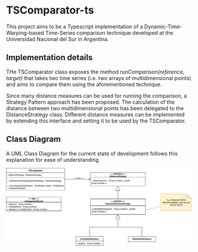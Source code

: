 # TSComparator-ts
This project aims to be a Typescript implementation of a Dynamic-Time-Warping-based Time-Series comparison technique developed at the Universidad Nacional del Sur in Argentina.

## Implementation details
THe TSComparator class exposes the method _runComparison(reference, target)_ that takes two time series (i.e. two arrays of multidimensional points) and aims to compare them using the aforementioned technique.

Since many distance measures can be used for running the comparison, a Strategy Pattern approach has been proposed. The calculation of the distance between two multidimensional points has been delegated to the DistanceStrategy class. Different distance measures can be implemented by extending this interface and setting it to be used by the TSComparator.

## Class Diagram
A UML Class Diagram for the current state of development follows this explanation for ease of understanding

![UML CLass Diagram](./img/TSComparator_ClassDiagram.jpeg)